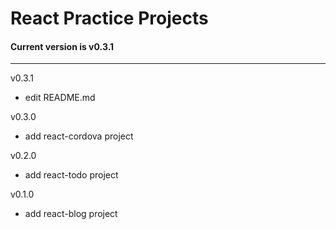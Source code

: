 # React Practice Projects


#### Current version is v0.3.1

---
v0.3.1
- edit README.md

v0.3.0
- add react-cordova project

v0.2.0
- add react-todo project

v0.1.0
- add react-blog project